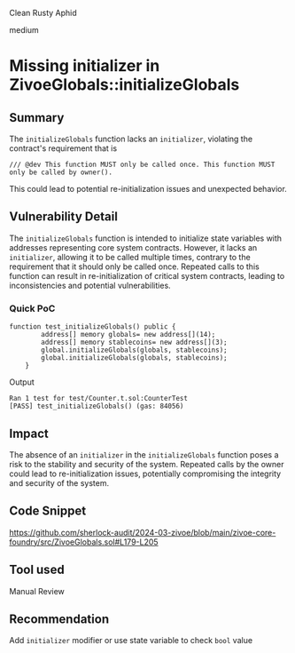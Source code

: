 Clean Rusty Aphid

medium

# Missing initializer in ZivoeGlobals::initializeGlobals

## Summary
The `initializeGlobals` function lacks an `initializer`, violating the contract's requirement that is
```solidity
/// @dev This function MUST only be called once. This function MUST only be called by owner().
```
This could lead to potential re-initialization issues and unexpected behavior.

## Vulnerability Detail
The `initializeGlobals` function is intended to initialize state variables with addresses representing core system contracts. However, it lacks an `initializer`, allowing it to be called multiple times, contrary to the requirement that it should only be called once. Repeated calls to this function can result in re-initialization of critical system contracts, leading to inconsistencies and potential vulnerabilities.

### Quick PoC
```solidity
function test_initializeGlobals() public {
        address[] memory globals= new address[](14);
        address[] memory stablecoins= new address[](3);
        global.initializeGlobals(globals, stablecoins);
        global.initializeGlobals(globals, stablecoins);
    }
```
Output
```solidity
Ran 1 test for test/Counter.t.sol:CounterTest
[PASS] test_initializeGlobals() (gas: 84056)
```


## Impact
The absence of an `initializer` in the `initializeGlobals` function poses a risk to the stability and security of the system. Repeated calls by the owner could lead to re-initialization issues, potentially compromising the integrity and security of the system.

## Code Snippet
https://github.com/sherlock-audit/2024-03-zivoe/blob/main/zivoe-core-foundry/src/ZivoeGlobals.sol#L179-L205

## Tool used

Manual Review

## Recommendation
Add `initializer` modifier or use state variable to check `bool` value
